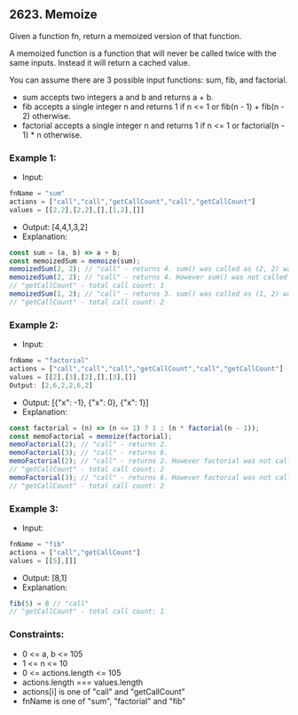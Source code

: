 ## 2623. Memoize

Given a function fn, return a memoized version of that function.

A memoized function is a function that will never be called twice with the same inputs. Instead it will return a cached value.

You can assume there are 3 possible input functions: sum, fib, and factorial.

- sum accepts two integers a and b and returns a + b.
- fib accepts a single integer n and returns 1 if n <= 1 or fib(n - 1) + fib(n - 2) otherwise.
- factorial accepts a single integer n and returns 1 if n <= 1 or factorial(n - 1) * n otherwise.

### Example 1:

- Input: 
```javascript
fnName = "sum"
actions = ["call","call","getCallCount","call","getCallCount"]
values = [[2,2],[2,2],[],[1,2],[]]
```
- Output: [4,4,1,3,2]
- Explanation: 
```javascript
const sum = (a, b) => a + b;
const memoizedSum = memoize(sum);
memoizedSum(2, 2); // "call" - returns 4. sum() was called as (2, 2) was not seen before.
memoizedSum(2, 2); // "call" - returns 4. However sum() was not called because the same inputs were seen before.
// "getCallCount" - total call count: 1
memoizedSum(1, 2); // "call" - returns 3. sum() was called as (1, 2) was not seen before.
// "getCallCount" - total call count: 2
```

### Example 2:

- Input: 
```javascript
fnName = "factorial"
actions = ["call","call","call","getCallCount","call","getCallCount"]
values = [[2],[3],[2],[],[3],[]]
Output: [2,6,2,2,6,2]
```
- Output: [{"x": -1}, {"x": 0}, {"x": 1}]
- Explanation: 
```javascript
const factorial = (n) => (n <= 1) ? 1 : (n * factorial(n - 1));
const memoFactorial = memoize(factorial);
memoFactorial(2); // "call" - returns 2.
memoFactorial(3); // "call" - returns 6.
memoFactorial(2); // "call" - returns 2. However factorial was not called because 2 was seen before.
// "getCallCount" - total call count: 2
memoFactorial(3); // "call" - returns 6. However factorial was not called because 3 was seen before.
// "getCallCount" - total call count: 2
```

### Example 3:

- Input: 
```javascript
fnName = "fib"
actions = ["call","getCallCount"]
values = [[5],[]]
```
- Output: [8,1]
- Explanation: 
```javascript
fib(5) = 8 // "call"
// "getCallCount" - total call count: 1
```

### Constraints:

- 0 <= a, b <= 105
- 1 <= n <= 10
- 0 <= actions.length <= 105
- actions.length === values.length
- actions[i] is one of "call" and "getCallCount"
- fnName is one of "sum", "factorial" and "fib"
